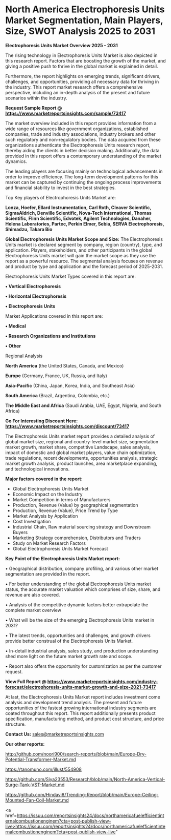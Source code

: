 # North America Electrophoresis Units Market Segmentation, Main Players, Size, SWOT Analysis 2025 to 2031

<Strong> Electrophoresis Units Market Overview 2025 - 2031</strong>

The rising technology in Electrophoresis Units Market is also depicted in this research report. Factors that are boosting the growth of the market, and giving a positive push to thrive in the global market is explained in detail.

Furthermore, the report highlights on emerging trends, significant drivers, challenges, and opportunities, providing all necessary data for thriving in the industry. This report market research offers a comprehensive perspective, including an in-depth analysis of the present and future scenarios within the industry.

<strong>Request Sample Report @ <a href=https://www.marketreportsinsights.com/sample/73417>https://www.marketreportsinsights.com/sample/73417</a></strong>

The market overview included in this report provides information from a wide range of resources like government organizations, established companies, trade and industry associations, industry brokers and other such regulatory and non-regulatory bodies. The data acquired from these organizations authenticate the Electrophoresis Units research report, thereby aiding the clients in better decision making. Additionally, the data provided in this report offers a contemporary understanding of the market dynamics.

The leading players are focusing mainly on technological advancements in order to improve efficiency. The long-term development patterns for this market can be captured by continuing the ongoing process improvements and financial stability to invest in the best strategies.

Top Key players of Electrophoresis Units Market are:

<strong>Lonza, Hoefer, Ellard Instrumentation, Carl Roth, Cleaver Scientific, SigmaAldrich, Denville Scientific, Nova-Tech International, Thomas Scientific, Flinn Scientific, Edvotek, Agilent Technologies, Danaher, Helena Laboratories, Partec, Perkin Elmer, Sebia, SERVA Electrophoresis, Shimadzu, Takara Bio</strong>

<strong><b>Global Electrophoresis Units Market Scope and Size:</b></strong>
The Electrophoresis Units market is declared segment by company, region (country), type, and application. Players, stakeholders, and other participants in the global Electrophoresis Units market will gain the market scope as they use the report as a powerful resource. The segmental analysis focuses on revenue and product by type and application and the forecast period of 2025-2031.

Electrophoresis Units Market Types covered in this report are:

<strong>• Vertical Electrophoresis

• Horizontal Electrophoresis

• Electrophoresis Units</strong>

Market Applications covered in this report are:

<strong>• Medical

• Research Organizations and Institutions

• Other</strong> 

Regional Analysis

<strong>North America</strong> (the United States, Canada, and Mexico)

<strong>Europe</strong> (Germany, France, UK, Russia, and Italy)

<strong>Asia-Pacific</strong> (China, Japan, Korea, India, and Southeast Asia)

<strong>South America</strong> (Brazil, Argentina, Colombia, etc.)

<strong>The Middle East and Africa</strong> (Saudi Arabia, UAE, Egypt, Nigeria, and South Africa)

<strong>Go For Interesting Discount Here: <a href=https://www.marketreportsinsights.com/discount/73417>https://www.marketreportsinsights.com/discount/73417</a></strong>

The Electrophoresis Units market report provides a detailed analysis of global market size, regional and country-level market size, segmentation market growth, market share, competitive Landscape, sales analysis, impact of domestic and global market players, value chain optimization, trade regulations, recent developments, opportunities analysis, strategic market growth analysis, product launches, area marketplace expanding, and technological innovations.

<strong><b>Major factors covered in the report:</b></strong>
<ul>
  <li>Global Electrophoresis Units Market </li>
  <li>Economic Impact on the Industry</li>
  <li>Market Competition in terms of Manufacturers</li>
  <li>Production, Revenue (Value) by geographical segmentation</li>
  <li>Production, Revenue (Value), Price Trend by Type</li>
  <li>Market Analysis by Application</li>
  <li>Cost Investigation</li>
  <li>Industrial Chain, Raw material sourcing strategy and Downstream Buyers</li>
  <li>Marketing Strategy comprehension, Distributors and Traders</li>
  <li>Study on Market Research Factors</li>
  <li>Global Electrophoresis Units Market Forecast</li>
</ul>

<strong><b>Key Point of the Electrophoresis Units Market report:</b></strong>

• Geographical distribution, company profiling, and various other market segmentation are provided in the report.

• For better understanding of the global Electrophoresis Units market status, the accurate market valuation which comprises of size, share, and revenue are also covered.

• Analysis of the competitive dynamic factors better extrapolate the complete market overview

• What will be the size of the emerging Electrophoresis Units market in 2031?

• The latest trends, opportunities and challenges, and growth drivers provide better construal of the Electrophoresis Units Market.

• In-detail industrial analysis, sales study, and production understanding shed more light on the future market growth rate and scope.

• Report also offers the opportunity for customization as per the customer request.

<strong><b>View Full Report @ <a href=https://www.marketreportsinsights.com/industry-forecast/electrophoresis-units-market-growth-and-size-2021-73417>https://www.marketreportsinsights.com/industry-forecast/electrophoresis-units-market-growth-and-size-2021-73417</a></b></strong>


At last, the Electrophoresis Units Market report includes investment come analysis and development trend analysis. The present and future opportunities of the fastest growing international industry segments are coated throughout this report. This report additionally presents product specification, manufacturing method, and product cost structure, and price structure.

<strong>Contact Us:</strong>
sales@marketreportsinsights.com

<strong>Our other reports:</strong>

<a href=http://github.com/noori900/search-reports/blob/main/Europe-Dry-Potential-Transformer-Market.md>http://github.com/noori900/search-reports/blob/main/Europe-Dry-Potential-Transformer-Market.md</a>

<a href=https://tanomuno.com/illust/554908>https://tanomuno.com/illust/554908</a>

<a href=https://github.com/Siya23553/Research/blob/main/North-America-Vertical-Surge-Tank-VST-Market.md>https://github.com/Siya23553/Research/blob/main/North-America-Vertical-Surge-Tank-VST-Market.md</a>

<a href=https://github.com/Hindavi8/Trending-Report/blob/main/Europe-Ceiling-Mounted-Fan-Coil-Market.md>https://github.com/Hindavi8/Trending-Report/blob/main/Europe-Ceiling-Mounted-Fan-Coil-Market.md</a>

<a href=https://issuu.com/reportsinsights24/docs/northamericafuelefficientinternalcombustionenginem?cta=post-publish-view-live>https://issuu.com/reportsinsights24/docs/northamericafuelefficientinternalcombustionenginem?cta=post-publish-view-live</a>"
